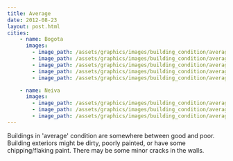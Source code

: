 ```yaml
---
title: Average
date: 2012-08-23
layout: post.html
cities:
    - name: Bogota
      images:
        - image_path: /assets/graphics/images/building_condition/average_bogota_01.jpg
        - image_path: /assets/graphics/images/building_condition/average_bogota_02.jpg
        - image_path: /assets/graphics/images/building_condition/average_bogota_03.jpg
        - image_path: /assets/graphics/images/building_condition/average_bogota_04.jpg
        - image_path: /assets/graphics/images/building_condition/average_bogota_05.jpg

    - name: Neiva
      images:
        - image_path: /assets/graphics/images/building_condition/average_neiva_01.png
        - image_path: /assets/graphics/images/building_condition/average_neiva_02.png
        - image_path: /assets/graphics/images/building_condition/average_neiva_03.png
---
```

Buildings in 'average' condition are somewhere between good and poor. Building exteriors might be dirty, poorly painted, or have some chipping/flaking paint. There may be some minor cracks in the walls.
